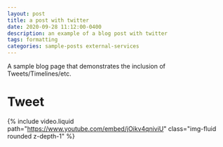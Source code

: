 ```yaml
---
layout: post
title: a post with twitter
date: 2020-09-28 11:12:00-0400
description: an example of a blog post with twitter
tags: formatting
categories: sample-posts external-services
---
```


A sample blog page that demonstrates the inclusion of Tweets/Timelines/etc.

# Tweet

{% include video.liquid path="https://www.youtube.com/embed/jOikv4qniviU" class="img-fluid rounded z-depth-1" %}
